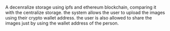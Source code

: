 A decenralize storage using ipfs and ethereum blockchain,
comparing it with the centralize storage.
the system allows the user to upload the images using their crypto wallet address.
the user is also allowed to share the images just by using the wallet address of the person.
